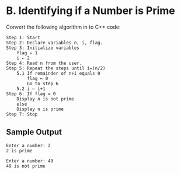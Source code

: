 # B. Identifying if a Number is Prime
Convert the following algorithm in to C++ code:
```
Step 1: Start
Step 2: Declare variables n, i, flag.
Step 3: Initialize variables
    flag ← 1
    i ← 2
Step 4: Read n from the user.
Step 5: Repeat the steps until i=(n/2)
    5.1 If remainder of n÷i equals 0
        flag ← 0
        Go to step 6
    5.2 i ← i+1
Step 6: If flag = 0
    Display n is not prime
    else
    Display n is prime
Step 7: Stop
```

## Sample Output
```
Enter a number: 2
2 is prime
```

```
Enter a number: 49
49 is not prime
```